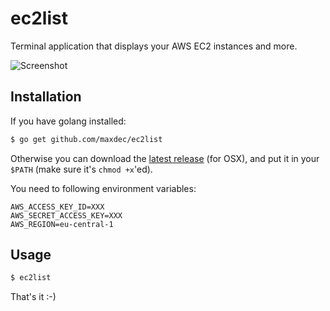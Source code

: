 # ec2list

Terminal application that displays your AWS EC2 instances and more.

![Screenshot](https://github.com/maxdec/ec2list/)

## Installation

If you have golang installed:

```bash
$ go get github.com/maxdec/ec2list
```

Otherwise you can download the [latest release]() (for OSX), and put it in your `$PATH` (make sure it's `chmod +x`'ed).

You need to following environment variables:

```
AWS_ACCESS_KEY_ID=XXX
AWS_SECRET_ACCESS_KEY=XXX
AWS_REGION=eu-central-1
```

## Usage

```bash
$ ec2list
```

That's it :-)
